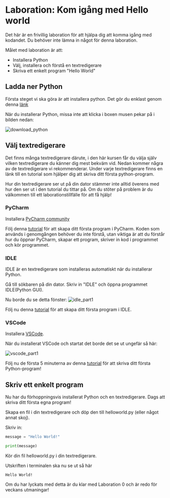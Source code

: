 # Laboration: Kom igång med Hello world

Det här är en frivillig laboration för att hjälpa dig att komma igång med kodandet. 
Du behöver inte lämna in något för denna laboration.

Målet med laboration är att:

- Installera Python
- Välj, installera och förstå en textredigerare
- Skriva ett enkelt program "Hello World"

## Ladda ner Python

Första steget vi ska göra är att installera python. 
Det gör du enklast genom denna [länk](https://www.python.org/downloads/)

När du installerar Python, missa inte att klicka i boxen musen pekar på
i bilden nedan:

![download_python](https://user-images.githubusercontent.com/105818197/186904393-23505d95-c172-4c9e-a949-952a4b8ded18.PNG)

## Välj textredigerare

Det finns många textredigerare därute, i den här kursen får du välja själv
vilken textredigerare du känner dig mest bekväm vid. Nedan kommer några
av de textredigerare vi rekommenderar. Under varje textredigerare finns en 
länk till en tutorial som hjälper dig att skriva ditt första python-program.

Hur din textredigerare ser ut på din dator stämmer inte alltid överens med 
hur den ser ut i den tutorial du tittar på. Om du stöter på problem är du 
välkommen till ett laborationstillfälle för att få hjälp!

### PyCharm

Installera [PyCharm community](https://www.jetbrains.com/pycharm/download/#section=windows)

Följ denna [tutorial](https://www.jetbrains.com/help/pycharm/creating-and-running-your-first-python-project.html#summary) 
för att skapa ditt första program i PyCharm. Koden som används i genomgången behöver du inte förstå, utan viktiga är 
att du förstår hur du öppnar PyCharm, skapar ett program, skriver in kod i programmet och kör programmet.

### IDLE 

IDLE är en textredigerare som installeras automatiskt när du installerar Python.

Gå till sökbaren på din dator. Skriv in "IDLE" och öppna programmet IDLE(Python GUI).

Nu borde du se detta fönster:
![idle_part1](https://user-images.githubusercontent.com/105818197/186905321-49a6c171-0786-4342-b0c9-0a4eb77ff16e.PNG)

Följ nu denna [tutorial](https://thehelloworldprogram.com/python/python-program-idle/) för att skapa ditt första
program i IDLE.


### VSCode

Installera [VSCode](https://code.visualstudio.com/download).

När du installerat VSCode och startat det borde det se ut ungefär så här:

![vscode_part1](https://user-images.githubusercontent.com/105818197/186906373-e111faad-a7bc-4900-a5a1-c98913098fe2.PNG)

Följ nu de första 5 minuterna av denna [tutorial](https://www.youtube.com/watch?v=dGeUH_bqNpA) för att skriva ditt första Python-program!


## Skriv ett enkelt program

Nu har du förhoppningsvis installerat Python och en textredigerare. Dags att skriva
ditt första egna program!

Skapa en fil i din textredigerare och döp den till helloworld.py (eller något annat skoj).

Skriv in:

```python
message = "Hello World!"

print(message)

```
Kör din fil helloworld.py i din textredigerare.

Utskriften i terminalen ska nu se ut så här

```
Hello World!
```

Om du har lyckats med detta är du klar med Laboration 0 och är redo för veckans utmaningar!




